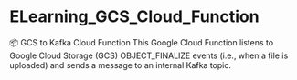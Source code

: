 # ELearning_GCS_Cloud_Function

📦 GCS to Kafka Cloud Function
This Google Cloud Function listens to Google Cloud Storage (GCS) OBJECT_FINALIZE events (i.e., when a file is uploaded) and sends a message to an internal Kafka topic.